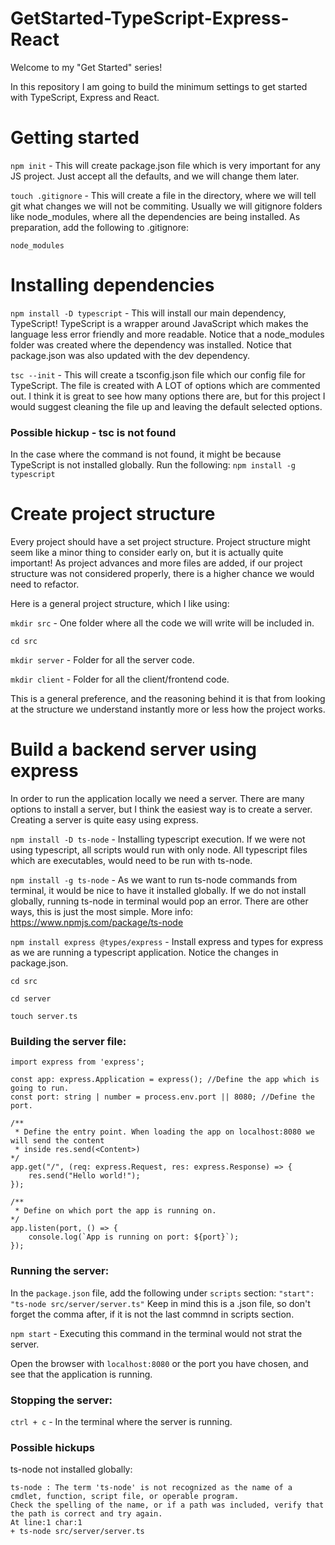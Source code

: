 # GetStarted-TypeScript-Express-React

Welcome to my "Get Started" series!

In this repository I am going to build the minimum settings to get started with TypeScript, Express and React.

# Getting started

`npm init` - This will create package.json file which is very important for any JS project. Just accept all the defaults, and we will change them later.

`touch .gitignore` - This will create a file in the directory, where we will tell git what changes we will not be commiting. Usually we will gitignore folders like node_modules, where all the dependencies are being installed. As preparation, add the following to .gitignore:

```
node_modules
```

# Installing dependencies

`npm install -D typescript` - This will install our main dependency, TypeScript! TypeScript is a wrapper around JavaScript which makes the language less error friendly and more readable.
Notice that a node_modules folder was created where the dependency was installed.
Notice that package.json was also updated with the dev dependency.

`tsc --init` - This will create a tsconfig.json file which our config file for TypeScript. The file is created with A LOT of options which are commented out. I think it is great to see how many options there are, but for this project I would suggest cleaning the file up and leaving the default selected options.

### Possible hickup - tsc is not found
In the case where the command is not found, it might be because TypeScript is not installed globally. Run the following:
`npm install -g typescript`

# Create project structure
Every project should have a set project structure. Project structure might seem like a minor thing to consider early on, but it is actually quite important! As project advances and more files are added, if our project structure was not considered properly, there is a higher chance we would need to refactor. 

Here is a general project structure, which I like using:

`mkdir src` - One folder where all the code we will write will be included in. 

`cd src` 

`mkdir server` - Folder for all the server code.

`mkdir client` - Folder for all the client/frontend code.

This is a general preference, and the reasoning behind it is that from looking at the structure we understand instantly more or less how the project works.

# Build a backend server using express
In order to run the application locally we need a server. There are many options to install a server, but I think the easiest way is to create a server. Creating a server is quite easy using express.

`npm install -D ts-node` - Installing typescript execution. If we were not using typescript, all scripts would run with only node. All typescript files which are executables, would need to be run with ts-node.

`npm install -g ts-node` - As we want to run ts-node commands from terminal, it would be nice to have it installed globally. If we do not install globally, running ts-node in terminal would pop an error. There are other ways, this is just the most simple.
More info: https://www.npmjs.com/package/ts-node

`npm install express @types/express` - Install express and types for express as we are running a typescript application. Notice the changes in package.json.

`cd src`

`cd server`

`touch server.ts`

### Building the server file:

```
import express from 'express';

const app: express.Application = express(); //Define the app which is going to run.
const port: string | number = process.env.port || 8080; //Define the port.

/** 
 * Define the entry point. When loading the app on localhost:8080 we will send the content
 * inside res.send(<Content>)
*/
app.get("/", (req: express.Request, res: express.Response) => {
    res.send("Hello world!");
});

/** 
 * Define on which port the app is running on.
*/
app.listen(port, () => {
    console.log(`App is running on port: ${port}`);
});
```

### Running the server:
In the `package.json` file, add the following under `scripts` section:
`"start": "ts-node src/server/server.ts"`
Keep in mind this is a .json file, so don't forget the comma after, if it is not the last commnd in scripts section.

`npm start` - Executing this command in the terminal would not strat the server.

Open the browser with `localhost:8080` or the port you have chosen, and see that the application is running.

### Stopping the server:
`ctrl + c` - In the terminal where the server is running.

### Possible hickups

ts-node not installed globally:
```
ts-node : The term 'ts-node' is not recognized as the name of a cmdlet, function, script file, or operable program.
Check the spelling of the name, or if a path was included, verify that the path is correct and try again.
At line:1 char:1
+ ts-node src/server/server.ts
```
